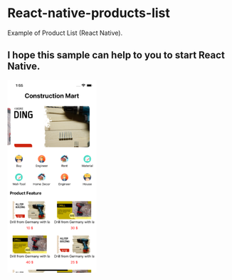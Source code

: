 # React-native-products-list
Example of Product List (React Native).

## I hope this sample can help to you to start React Native.

<img src="https://github.com/BonGYaB/React-native-products-list/blob/main/homescreen.png?raw=true" width="200"/>
